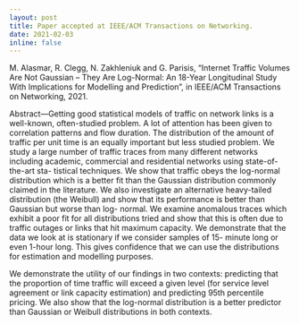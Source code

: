 ```yaml
---
layout: post
title: Paper accepted at IEEE/ACM Transactions on Networking.
date: 2021-02-03
inline: false
---
```


M. Alasmar, R. Clegg, N. Zakhleniuk and G. Parisis, “Internet Traffic Volumes Are Not Gaussian – They Are Log-Normal: An 18-Year Longitudinal Study With Implications for Modelling and Prediction”, in IEEE/ACM Transactions on Networking, 2021.

Abstract—Getting good statistical models of traffic on network links is a well-known, often-studied problem. A lot of attention has been given to correlation patterns and flow duration. The distribution of the amount of traffic per unit time is an equally important but less studied problem. We study a large number of traffic traces from many different networks including academic, commercial and residential networks using state-of-the-art sta- tistical techniques. We show that traffic obeys the log-normal distribution which is a better fit than the Gaussian distribution commonly claimed in the literature. We also investigate an alternative heavy-tailed distribution (the Weibull) and show that its performance is better than Gaussian but worse than log- normal. We examine anomalous traces which exhibit a poor fit for all distributions tried and show that this is often due to traffic outages or links that hit maximum capacity. We demonstrate that the data we look at is stationary if we consider samples of 15- minute long or even 1-hour long. This gives confidence that we can use the distributions for estimation and modelling purposes.

We demonstrate the utility of our findings in two contexts: predicting that the proportion of time traffic will exceed a given level (for service level agreement or link capacity estimation) and predicting 95th percentile pricing. We also show that the log-normal distribution is a better predictor than Gaussian or Weibull distributions in both contexts.
